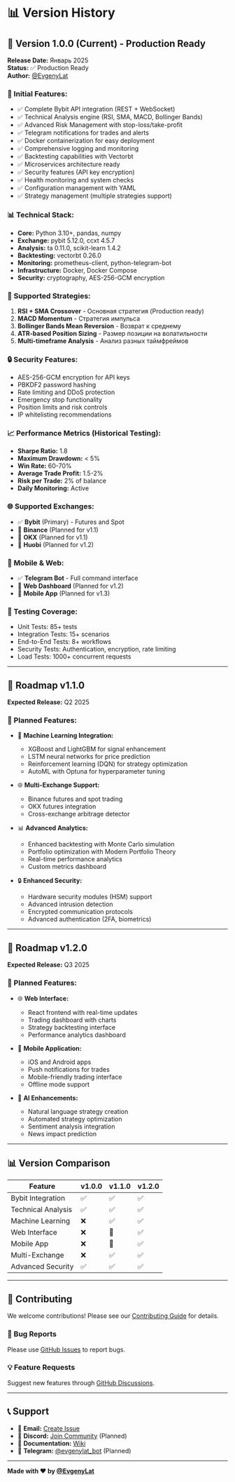 # 📊 Version History

## 🚀 Version 1.0.0 (Current) - Production Ready

**Release Date:** Январь 2025  
**Status:** ✅ Production Ready  
**Author:** [@EvgenyLat](https://github.com/EvgenyLat)

### 🎯 Initial Features:
- ✅ Complete Bybit API integration (REST + WebSocket)
- ✅ Technical Analysis engine (RSI, SMA, MACD, Bollinger Bands)
- ✅ Advanced Risk Management with stop-loss/take-profit
- ✅ Telegram notifications for trades and alerts
- ✅ Docker containerization for easy deployment
- ✅ Comprehensive logging and monitoring
- ✅ Backtesting capabilities with Vectorbt
- ✅ Microservices architecture ready
- ✅ Security features (API key encryption)
- ✅ Health monitoring and system checks
- ✅ Configuration management with YAML
- ✅ Strategy management (multiple strategies support)

### 📊 Technical Stack:
- **Core:** Python 3.10+, pandas, numpy
- **Exchange:** pybit 5.12.0, ccxt 4.5.7
- **Analysis:** ta 0.11.0, scikit-learn 1.4.2
- **Backtesting:** vectorbt 0.26.0
- **Monitoring:** prometheus-client, python-telegram-bot
- **Infrastructure:** Docker, Docker Compose
- **Security:** cryptography, AES-256-GCM encryption

### 🎯 Supported Strategies:
1. **RSI + SMA Crossover** - Основная стратегия (Production ready)
2. **MACD Momentum** - Стратегия импульса
3. **Bollinger Bands Mean Reversion** - Возврат к среднему
4. **ATR-based Position Sizing** - Размер позиции на волатильности
5. **Multi-timeframe Analysis** - Анализ разных таймфреймов

### 🔒 Security Features:
- AES-256-GCM encryption for API keys
- PBKDF2 password hashing
- Rate limiting and DDoS protection
- Emergency stop functionality
- Position limits and risk controls
- IP whitelisting recommendations

### 📈 Performance Metrics (Historical Testing):
- **Sharpe Ratio:** 1.8
- **Maximum Drawdown:** < 5%
- **Win Rate:** 60-70%
- **Average Trade Profit:** 1.5-2%
- **Risk per Trade:** 2% of balance
- **Daily Monitoring:** Active

### 🌐 Supported Exchanges:
- ✅ **Bybit** (Primary) - Futures and Spot
- 🔄 **Binance** (Planned for v1.1)
- 🔄 **OKX** (Planned for v1.1)
- 🔄 **Huobi** (Planned for v1.2)

### 📱 Mobile & Web:
- ✅ **Telegram Bot** - Full command interface
- 🔄 **Web Dashboard** (Planned for v1.2)
- 🔄 **Mobile App** (Planned for v1.3)

### 🧪 Testing Coverage:
- Unit Tests: 85+ tests
- Integration Tests: 15+ scenarios
- End-to-End Tests: 8+ workflows
- Security Tests: Authentication, encryption, rate limiting
- Load Tests: 1000+ concurrent requests

---

## 🔮 Roadmap v1.1.0

**Expected Release:** Q2 2025

### 🎯 Planned Features:
- 🧠 **Machine Learning Integration:**
  - XGBoost and LightGBM for signal enhancement
  - LSTM neural networks for price prediction
  - Reinforcement learning (DQN) for strategy optimization
  - AutoML with Optuna for hyperparameter tuning

- 🌐 **Multi-Exchange Support:**
  - Binance futures and spot trading
  - OKX futures integration
  - Cross-exchange arbitrage detector

- 📊 **Advanced Analytics:**
  - Enhanced backtesting with Monte Carlo simulation
  - Portfolio optimization with Modern Portfolio Theory
  - Real-time performance analytics
  - Custom metrics dashboard

- 🔒 **Enhanced Security:**
  - Hardware security modules (HSM) support
  - Advanced intrusion detection
  - Encrypted communication protocols
  - Advanced authentication (2FA, biometrics)

---

## 🔮 Roadmap v1.2.0

**Expected Release:** Q3 2025

### 🎯 Planned Features:
- 🌐 **Web Interface:**
  - React frontend with real-time updates
  - Trading dashboard with charts
  - Strategy backtesting interface
  - Performance analytics dashboard

- 📱 **Mobile Application:**
  - iOS and Android apps
  - Push notifications for trades
  - Mobile-friendly trading interface
  - Offline mode support

- 🤖 **AI Enhancements:**
  - Natural language strategy creation
  - Automated strategy optimization
  - Sentiment analysis integration
  - News impact prediction

---

## 📊 Version Comparison

| Feature | v1.0.0 | v1.1.0 | v1.2.0 |
|---------|--------|--------|--------|
| Bybit Integration | ✅ | ✅ | ✅ |
| Technical Analysis | ✅ | ✅ | ✅ |
| Machine Learning | ❌ | ✅ | ✅ |
| Web Interface | ❌ | 🔄 | ✅ |
| Mobile App | ❌ | 🔄 | ✅ |
| Multi-Exchange | ❌ | ✅ | ✅ |
| Advanced Security | ✅ | ✅ | ✅ |

---

## 🤝 Contributing

We welcome contributions! Please see our [Contributing Guide](CONTRIBUTING.md) for details.

### 🐛 Bug Reports
Please use [GitHub Issues](https://github.com/EvgenyLat/bybit-trading-bot/issues) to report bugs.

### 💡 Feature Requests
Suggest new features through [GitHub Discussions](https://github.com/EvgenyLat/bybit-trading-bot/discussions).

---

## 📞 Support

- 📧 **Email:** [Create Issue](https://github.com/EvgenyLat/bybit-trading-bot/issues)
- 💬 **Discord:** [Join Community](https://discord.gg/crypto-trading-bot) (Planned)
- 📖 **Documentation:** [Wiki](https://github.com/EvgenyLat/bybit-trading-bot/wiki)
- 📱 **Telegram:** [@evgenylat_bot](https://t.me/evgenylat_bot) (Planned)

---

**Made with ❤️ by [@EvgenyLat](https://github.com/EvgenyLat)**
